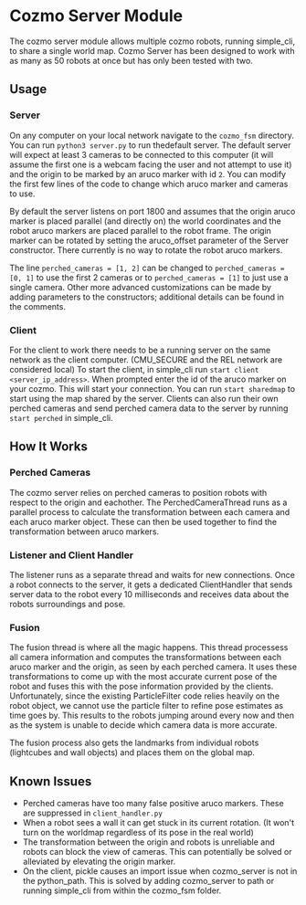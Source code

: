 ﻿# Cozmo Server Module
The cozmo server module allows multiple cozmo robots, running simple_cli, to share a single world map. Cozmo Server has been designed to work with as many as 50 robots at once but has only been tested with two.
## Usage
### Server
On any computer on your local network navigate to the `cozmo_fsm` directory. You can run ```python3 server.py``` to run thedefault server. The default server will expect at least 3 cameras to be connected to this computer (it will assume the first one is a webcam facing the user and not attempt to use it) and the origin to be marked by an aruco marker with id `2`. You can modify the first few lines of the code to change which aruco marker and cameras to use. 

By default the server listens on port 1800 and assumes that the origin aruco marker is placed parallel (and directly on) the world coordinates and the robot aruco markers are placed parallel to the robot frame. The origin marker can be rotated by setting the aruco_offset parameter of the Server constructor. There currently is no way to rotate the robot aruco markers.



The line ```perched_cameras = [1, 2]``` can be changed to ```perched_cameras = [0, 1]``` to use the first 2 cameras or to ```perched_cameras = [1]``` to just use a single camera.  Other more advanced customizations can be made by adding parameters to the constructors; additional details can be found in the comments.

### Client
For the client to work there needs to be a running server on the same network as the client computer. (CMU_SECURE and the REL network are considered local) To start the client, in simple_cli run 
```start client <server_ip_address>```. When prompted enter the id of the aruco marker on your cozmo. This will start your connection. You can run ```start sharedmap``` to start using the map shared by the server. Clients can also run their own perched cameras and send perched camera data to the server by running ```start perched``` in simple_cli.

## How It Works
### Perched Cameras
The cozmo server relies on perched cameras to position robots with respect to the origin and eachother. The PerchedCameraThread runs as a parallel process to calculate the transformation between each camera and each aruco marker object. These can then be used together to find the transformation between aruco markers.
### Listener and Client Handler
The listener runs as a separate thread and waits for new connections. Once a robot connects to the server, it gets a dedicated ClientHandler that sends server data to the robot every 10 milliseconds and receives data about the robots surroundings and pose.
### Fusion
The fusion thread is where all the magic happens. This thread processess all camera information and computes the transformations between each aruco marker and the origin, as seen by each perched camera. It uses these transformations to come up with the most accurate current pose of the robot and fuses this with the pose information provided by the clients. Unfortunately, since the existing ParticleFilter code relies heavily on the robot object, we cannot use the particle filter to refine pose estimates as time goes by. This results to the robots jumping around every now and then as the system is unable to decide which camera data is more accurate. 


The fusion process also gets the landmarks from individual robots (lightcubes and wall objects) and places them on the global map. 

## Known Issues
* Perched cameras have too many false positive aruco markers. These are suppressed in ```client_handler.py```
* When a robot sees a wall it can get stuck in its current rotation. (It won't turn on the worldmap regardless of its pose in the real world)
* The transformation between the origin and robots is unreliable and robots can block the view of cameras. This can potentially be solved or alleviated by elevating the origin marker.
* On the client, pickle causes an import issue when cozmo_server is not in the python_path. This is solved by adding cozmo_server to path or running simple_cli from within the cozmo_fsm folder.
